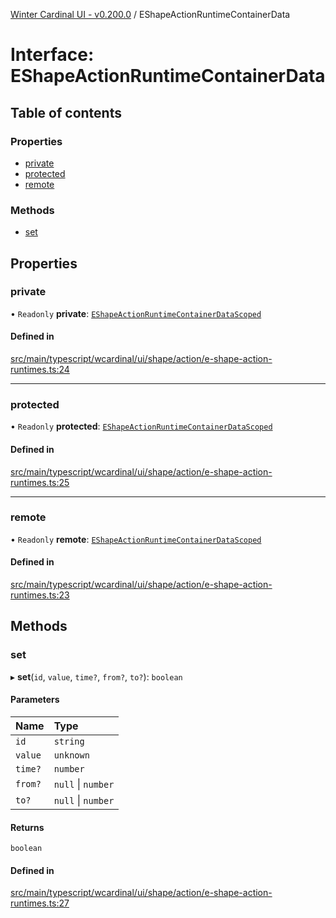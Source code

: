 [Winter Cardinal UI - v0.200.0](../index.md) / EShapeActionRuntimeContainerData

# Interface: EShapeActionRuntimeContainerData

## Table of contents

### Properties

- [private](EShapeActionRuntimeContainerData.md#private)
- [protected](EShapeActionRuntimeContainerData.md#protected)
- [remote](EShapeActionRuntimeContainerData.md#remote)

### Methods

- [set](EShapeActionRuntimeContainerData.md#set)

## Properties

### private

• `Readonly` **private**: [`EShapeActionRuntimeContainerDataScoped`](EShapeActionRuntimeContainerDataScoped.md)

#### Defined in

[src/main/typescript/wcardinal/ui/shape/action/e-shape-action-runtimes.ts:24](https://github.com/winter-cardinal/winter-cardinal-ui/blob/v0.200.0/src/main/typescript/wcardinal/ui/shape/action/e-shape-action-runtimes.ts#L24)

___

### protected

• `Readonly` **protected**: [`EShapeActionRuntimeContainerDataScoped`](EShapeActionRuntimeContainerDataScoped.md)

#### Defined in

[src/main/typescript/wcardinal/ui/shape/action/e-shape-action-runtimes.ts:25](https://github.com/winter-cardinal/winter-cardinal-ui/blob/v0.200.0/src/main/typescript/wcardinal/ui/shape/action/e-shape-action-runtimes.ts#L25)

___

### remote

• `Readonly` **remote**: [`EShapeActionRuntimeContainerDataScoped`](EShapeActionRuntimeContainerDataScoped.md)

#### Defined in

[src/main/typescript/wcardinal/ui/shape/action/e-shape-action-runtimes.ts:23](https://github.com/winter-cardinal/winter-cardinal-ui/blob/v0.200.0/src/main/typescript/wcardinal/ui/shape/action/e-shape-action-runtimes.ts#L23)

## Methods

### set

▸ **set**(`id`, `value`, `time?`, `from?`, `to?`): `boolean`

#### Parameters

| Name | Type |
| :------ | :------ |
| `id` | `string` |
| `value` | `unknown` |
| `time?` | `number` |
| `from?` | ``null`` \| `number` |
| `to?` | ``null`` \| `number` |

#### Returns

`boolean`

#### Defined in

[src/main/typescript/wcardinal/ui/shape/action/e-shape-action-runtimes.ts:27](https://github.com/winter-cardinal/winter-cardinal-ui/blob/v0.200.0/src/main/typescript/wcardinal/ui/shape/action/e-shape-action-runtimes.ts#L27)
